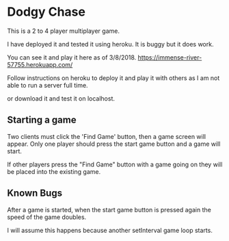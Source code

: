 # Dodgy Chase

This is a 2 to 4 player multiplayer game.

I have deployed it and tested it using heroku. It is buggy but it does work.

You can see it and play it here as of 3/8/2018.
https://immense-river-57755.herokuapp.com/


Follow instructions on heroku to deploy it and play it with others as I am not able to run a server full time.

or download it and test it on localhost.

## Starting a game
Two clients must click the 'Find Game' button, then a game screen will appear. Only one player should press the start game button and a game will start.

If other players press the "Find Game" button with a game going on they will be placed into the existing game.

## Known Bugs
After a game is started, when the start game button is pressed again the speed of the game doubles.

I will assume this happens because another setInterval game loop starts.

